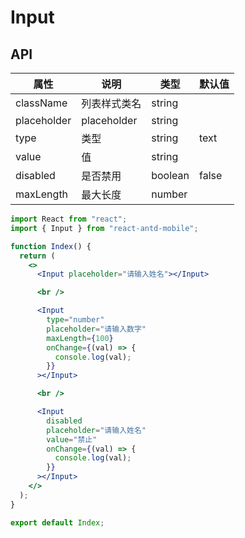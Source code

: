 # Input

## API

| 属性        | 说明         | 类型    | 默认值 |
| ----------- | ------------ | ------- | ------ |
| className   | 列表样式类名 | string  |        |
| placeholder | placeholder  | string  |        |
| type        | 类型         | string  | text   |
| value       | 值           | string  |        |
| disabled    | 是否禁用     | boolean | false  |
| maxLength   | 最大长度     | number  |        |

```jsx
import React from "react";
import { Input } from "react-antd-mobile";

function Index() {
  return (
    <>
      <Input placeholder="请输入姓名"></Input>

      <br />

      <Input
        type="number"
        placeholder="请输入数字"
        maxLength={100}
        onChange={(val) => {
          console.log(val);
        }}
      ></Input>

      <br />

      <Input
        disabled
        placeholder="请输入姓名"
        value="禁止"
        onChange={(val) => {
          console.log(val);
        }}
      ></Input>
    </>
  );
}

export default Index;
```
